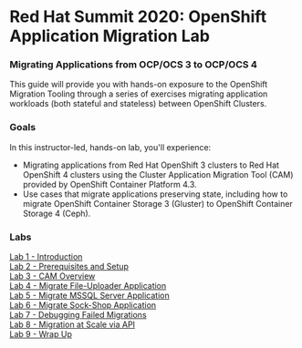# Red Hat Summit 2020: OpenShift Application Migration Lab

### Migrating Applications from OCP/OCS 3 to OCP/OCS 4

This guide will provide you with hands-on exposure to the OpenShift Migration Tooling through a series of exercises migrating application workloads (both stateful and stateless) between OpenShift Clusters.

### Goals

In this instructor-led, hands-on lab, you'll experience:
* Migrating applications from Red Hat OpenShift 3 clusters to Red Hat OpenShift 4 clusters using the Cluster Application Migration Tool (CAM) provided by OpenShift Container Platform 4.3.
* Use cases that migrate applications preserving state, including how to migrate OpenShift Container Storage 3 (Gluster) to OpenShift Container Storage 4 (Ceph).

### Labs

[Lab 1 - Introduction](./1.md)<br>
[Lab 2 - Prerequisites and Setup](./2.md)<br>
[Lab 3 - CAM Overview](./3.md)<br>
[Lab 4 - Migrate File-Uploader Application](./4.md)<br>
[Lab 5 - Migrate MSSQL Server Application](./5.md)<br>
[Lab 6 - Migrate Sock-Shop Application](./6.md)<br>
[Lab 7 - Debugging Failed Migrations](./7.md)<br>
[Lab 8 - Migration at Scale via API](./8.md)<br>
[Lab 9 - Wrap Up](./9.md)<br>
